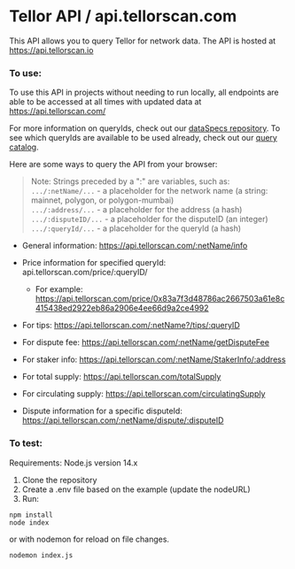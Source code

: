 # Tellor API / api.tellorscan.com
This API allows you to query Tellor for network data. The API is hosted at https://api.tellorscan.io

### To use:

To use this API in projects without needing to run locally, all endpoints are able to be accessed at all times with updated data at https://api.tellorscan.com/

For more information on queryIds, check out our [dataSpecs repository](https://github.com/tellor-io/dataSpecs). To see which queryIds are available to be used already, check out our [query catalog](https://github.com/tellor-io/dataSpecs/blob/main/types).

Here are some ways to query the API from your browser:
 >Note: Strings preceded by a ":" are variables, such as:<br/>
 `.../:netName/...` - a placeholder for the network name (a string: mainnet, polygon, or polygon-mumbai) <br/>
`.../:address/...` - a placeholder for the address (a hash) <br/>
`.../:disputeID/...` - a placeholder for the disputeID (an integer)
`.../:queryId/...` - a placeholder for the queryId (a hash)

* General information:		https://api.tellorscan.com/:netName/info
* Price information for specified queryId: api.tellorscan.com/price/:queryID/
    * For example: https://api.tellorscan.com/price/0x83a7f3d48786ac2667503a61e8c415438ed2922eb86a2906e4ee66d9a2ce4992
    
* For tips: https://api.tellorscan.com/:netName?/tips/:queryID
* For dispute fee: https://api.tellorscan.com/:netName/getDisputeFee
* For staker info: https://api.tellorscan.com/:netName/StakerInfo/:address
* For total supply: https://api.tellorscan.com/totalSupply
* For circulating supply: https://api.tellorscan.com/circulatingSupply
* Dispute information for a specific disputeId:  https://api.tellorscan.com/:netName/dispute/:disputeID

### To test:

Requirements: Node.js version 14.x

1. Clone the repository
2. Create a .env file based on the example (update the nodeURL)
3. Run:

```node
npm install
node index
```
or with nodemon for reload on file changes.
```
nodemon index.js
```


